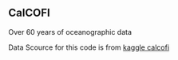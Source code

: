 ## CalCOFI

Over 60 years of oceanographic data

Data Scource for this code is from <a href="https://www.kaggle.com/sohier/calcofi"> kaggle calcofi

